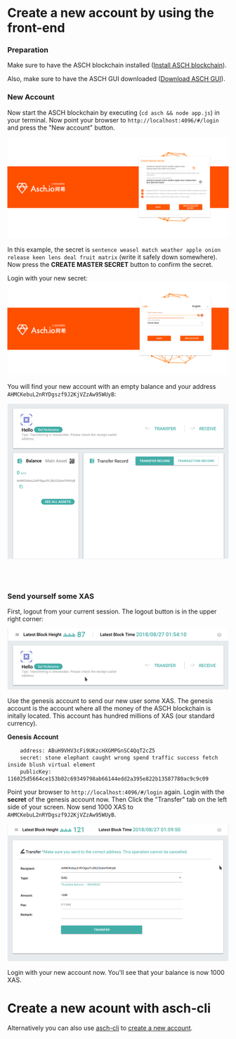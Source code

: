 # Create a new account by using the front-end


### Preparation
Make sure to have the ASCH blockchain installed ([Install ASCH blockchain](https://medium.com/aschplatform/develop-blockchain-apps-with-sidechain-technology-part-1-c5aa91c4602f)).

Also, make sure to have the ASCH GUI downloaded ([Download ASCH GUI](https://github.com/AschPlatform/asch-docs/blob/master/install/en.md#56-configure-frontend)).


### New Account
Now start the ASCH blockchain by executing (`cd asch && node app.js`) in your terminal. Now point your browser to `http://localhost:4096/#/login` and press the "New account" button.

![Step 1/2 Create Master Secret](./images/nextstep.png)

In this example, the secret is `sentence weasel match weather apple onion release keen lens deal fruit matrix` (write it safely down somewhere). Now press the __CREATE MASTER SECRET__ button to confirm the secret.


Login with your new secret:  
![Login](./images/login.png)

You will find your new account with an empty balance and your address `AHMCKebuL2nRYDgszf9J2KjVZzAw95WUyB`:

![Empty balance](./images/emptybalance.png)


<br/><br/>

### Send yourself some XAS

First, logout from your current session. The logout button is in the upper right corner:  

![Logout](./images/logout.png)

Use the genesis account to send our new user some XAS. The genesis account is the account where all the money of the ASCH blockchain is initally located. This account has hundred millions of XAS (our standard currency).


**Genesis Account**
```
    address: ABuH9VHV3cFi9UKzcHXGMPGnSC4QqT2cZ5
    secret: stone elephant caught wrong spend traffic success fetch inside blush virtual element
    publicKey: 116025d5664ce153b02c69349798ab66144edd2a395e822b13587780ac9c9c09
```

Point your browser to `http://localhost:4096/#/login` again. Login with the __secret__ of the genesis account now. Then Click the "Transfer" tab on the left side of your screen. Now send 1000 XAS to `AHMCKebuL2nRYDgszf9J2KjVZzAw95WUyB`.

![Pay](./images/pay.png)

Login with your new account now. You'll see that your balance is now 1000 XAS.  

# Create a new acount with asch-cli
Alternatively you can also use [asch-cli](https://github.com/AschPlatform/asch-cli) to [create a new account](https://github.com/AschPlatform/asch-docs/blob/master/dapp/hello_world/en.md#6-prepare-account-for-dapp-registration).

